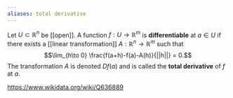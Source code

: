 ```yaml
---
aliases: total derivative
---
```

Let $U \subset \mathbb R^n$ be [[open]]. A function $f: U\to \mathbb R^m$ is **differentiable** at $a \in U$ if there exists a [[linear transformation]] $A:\mathbb R^n \to \mathbb R^m$ such that $$\lim_{h\to 0} \frac{f(a+h)-f(a)-A(h)}{||h||} = 0.$$ The transformation $A$ is denoted $Df(a)$ and is called the **total derivative** of $f$ at $a$.

https://www.wikidata.org/wiki/Q636889